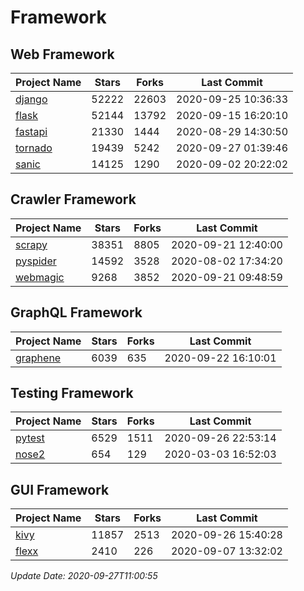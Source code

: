 # Framework

## Web Framework

| Project Name | Stars | Forks | Last Commit |
| ------------ | ----- | ----- | ----------- |
| [django](https://github.com/django/django) | 52222 | 22603 | 2020-09-25 10:36:33 |
| [flask](https://github.com/pallets/flask) | 52144 | 13792 | 2020-09-15 16:20:10 |
| [fastapi](https://github.com/tiangolo/fastapi) | 21330 | 1444 | 2020-08-29 14:30:50 |
| [tornado](https://github.com/tornadoweb/tornado) | 19439 | 5242 | 2020-09-27 01:39:46 |
| [sanic](https://github.com/huge-success/sanic) | 14125 | 1290 | 2020-09-02 20:22:02 |

## Crawler Framework

| Project Name | Stars | Forks | Last Commit |
| ------------ | ----- | ----- | ----------- |
| [scrapy](https://github.com/scrapy/scrapy) | 38351 | 8805 | 2020-09-21 12:40:00 |
| [pyspider](https://github.com/binux/pyspider) | 14592 | 3528 | 2020-08-02 17:34:20 |
| [webmagic](https://github.com/code4craft/webmagic) | 9268 | 3852 | 2020-09-21 09:48:59 |

## GraphQL Framework

| Project Name | Stars | Forks | Last Commit |
| ------------ | ----- | ----- | ----------- |
| [graphene](https://github.com/graphql-python/graphene) | 6039 | 635 | 2020-09-22 16:10:01 |

## Testing Framework

| Project Name | Stars | Forks | Last Commit |
| ------------ | ----- | ----- | ----------- |
| [pytest](https://github.com/pytest-dev/pytest) | 6529 | 1511 | 2020-09-26 22:53:14 |
| [nose2](https://github.com/nose-devs/nose2) | 654 | 129 | 2020-03-03 16:52:03 |

## GUI Framework

| Project Name | Stars | Forks | Last Commit |
| ------------ | ----- | ----- | ----------- |
| [kivy](https://github.com/kivy/kivy) | 11857 | 2513 | 2020-09-26 15:40:28 |
| [flexx](https://github.com/flexxui/flexx) | 2410 | 226 | 2020-09-07 13:32:02 |

*Update Date: 2020-09-27T11:00:55*